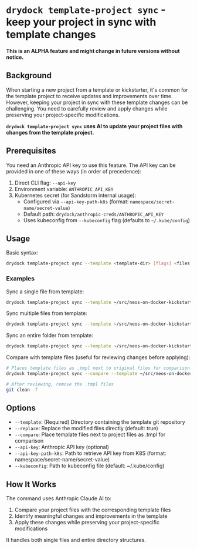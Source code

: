 # `drydock template-project sync` - keep your project in sync with template changes

**This is an ALPHA feature and might change in future versions without notice.**

## Background

When starting a new project from a template or kickstarter, it's common for the template project to receive updates and improvements over time. However, keeping your project in sync with these template changes can be challenging. You need to carefully review and apply changes while preserving your project-specific modifications.

**`drydock template-project sync` uses AI to update your project files with changes from the template project.**

## Prerequisites

You need an Anthropic API key to use this feature. The API key can be provided in one of these ways (in order of precedence):

1. Direct CLI flag: `--api-key`
2. Environment variable: `ANTHROPIC_API_KEY`
3. Kubernetes secret (for Sandstorm internal usage):
    - Configured via `--api-key-path-k8s` (format: `namespace/secret-name/secret-value`)
    - Default path: `drydock/anthropic-creds/ANTHROPIC_API_KEY`
    - Uses kubeconfig from `--kubeconfig` flag (defaults to `~/.kube/config`)

## Usage

Basic syntax:
```bash
drydock template-project sync --template <template-dir> [flags] <files...>
```

### Examples

Sync a single file from template:
```bash
drydock template-project sync --template ~/src/neos-on-docker-kickstart Dockerfile
```

Sync multiple files from template:
```bash
drydock template-project sync --template ~/src/neos-on-docker-kickstart Dockerfile docker-compose.yml
```

Sync an entire folder from template:
```bash
drydock template-project sync --template ~/src/neos-on-docker-kickstart deployment/
```

Compare with template files (useful for reviewing changes before applying):
```bash
# Places template files as .tmpl next to original files for comparison
drydock template-project sync --compare --template ~/src/neos-on-docker-kickstart deployment/

# After reviewing, remove the .tmpl files
git clean -f
```

## Options

- `--template`: (Required) Directory containing the template git repository
- `--replace`: Replace the modified files directly (default: true)
- `--compare`: Place template files next to project files as .tmpl for comparison
- `--api-key`: Anthropic API key (optional)
- `--api-key-path-k8s`: Path to retrieve API key from K8S (format: namespace/secret-name/secret-value)
- `--kubeconfig`: Path to kubeconfig file (default: ~/.kube/config)

## How It Works

The command uses Anthropic Claude AI to:

1. Compare your project files with the corresponding template files
2. Identify meaningful changes and improvements in the template
3. Apply these changes while preserving your project-specific modifications

It handles both single files and entire directory structures.
